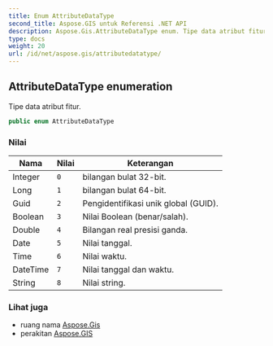 ```yaml
---
title: Enum AttributeDataType
second_title: Aspose.GIS untuk Referensi .NET API
description: Aspose.Gis.AttributeDataType enum. Tipe data atribut fitur.
type: docs
weight: 20
url: /id/net/aspose.gis/attributedatatype/
---
```

## AttributeDataType enumeration

Tipe data atribut fitur.

```csharp
public enum AttributeDataType
```

### Nilai

| Nama | Nilai | Keterangan |
| --- | --- | --- |
| Integer | `0` | bilangan bulat 32-bit. |
| Long | `1` | bilangan bulat 64-bit. |
| Guid | `2` | Pengidentifikasi unik global (GUID). |
| Boolean | `3` | Nilai Boolean (benar/salah). |
| Double | `4` | Bilangan real presisi ganda. |
| Date | `5` | Nilai tanggal. |
| Time | `6` | Nilai waktu. |
| DateTime | `7` | Nilai tanggal dan waktu. |
| String | `8` | Nilai string. |

### Lihat juga

* ruang nama [Aspose.Gis](../../aspose.gis/)
* perakitan [Aspose.GIS](../../)


